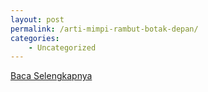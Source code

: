 ```yaml
---
layout: post
permalink: /arti-mimpi-rambut-botak-depan/
categories:
    - Uncategorized
---
```


[Baca Selengkapnya](/10)